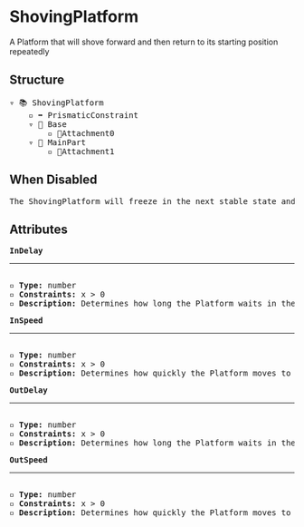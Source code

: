 # ShovingPlatform

A Platform that will shove forward and then return to its starting position repeatedly

## Structure
<pre>
▿ 📚 ShovingPlatform
    ▫️ ➡️ PrismaticConstraint
    ▿ 🔲 Base 
        ▫️ 🔹Attachment0
    ▿ 🔲 MainPart 
        ▫️ 🔹Attachment1
</pre>

## When Disabled
<pre>
The ShovingPlatform will freeze in the next stable state and will stop moving
</pre>

## Attributes
<pre>
<b>InDelay</b>  
<hr>
▫️ <b>Type:</b> number
▫️ <b>Constraints:</b> x > 0  
▫️ <b>Description:</b> Determines how long the Platform waits in the shoved position before attempting to return to its default state
</pre>

<pre>
<b>InSpeed</b>  
<hr>
▫️ <b>Type:</b> number
▫️ <b>Constraints:</b> x > 0  
▫️ <b>Description:</b> Determines how quickly the Platform moves to its default state
</pre>

<pre>
<b>OutDelay</b>  
<hr>
▫️ <b>Type:</b> number
▫️ <b>Constraints:</b> x > 0  
▫️ <b>Description:</b> Determines how long the Platform waits in the default position before attempting to move to its shoved state
</pre>

<pre>
<b>OutSpeed</b>  
<hr>
▫️ <b>Type:</b> number
▫️ <b>Constraints:</b> x > 0  
▫️ <b>Description:</b> Determines how quickly the Platform moves to its shoved state
</pre>
